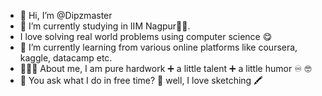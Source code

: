 - 👋 Hi, I’m @Dipzmaster
- 🔭 I’m currently studying in IIM Nagpur🐱‍💻. 
- I love solving real world problems using computer science 😋
- 🌱 I’m currently learning from various online platforms like coursera, kaggle, datacamp etc.
- 👨🏻‍🎓 About me, I am pure hardwork ➕ a little talent ➕ a little humor ♾️ 🤓
- 🦻 You ask what I do in free time? 🤔 well, I love sketching 🖍️ 
